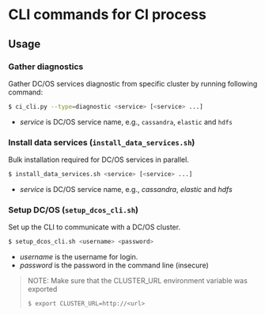 # CLI commands for CI process

## Usage

### Gather diagnostics

Gather DC/OS services diagnostic from specific cluster by running  following command:

```bash
$ ci_cli.py --type=diagnostic <service> [<service> ...]
```

- *service* is DC/OS service name, e.g., `cassandra`, `elastic` and `hdfs`


### Install data services (`install_data_services.sh`)

Bulk installation required for DC/OS services in parallel.

```bash
$ install_data_services.sh <service> [<service> ...]
```
- *service* is DC/OS service name, e.g., _cassandra_, _elastic_ and _hdfs_

### Setup DC/OS (`setup_dcos_cli.sh`)

Set up the CLI to communicate with a DC/OS cluster.

```bash
$ setup_dcos_cli.sh <username> <password>
```

- *username* is the username for login.
- *password* is the password in the command line (insecure)

> NOTE: Make sure that the CLUSTER_URL environment variable was exported
>
> ```bash
> $ export CLUSTER_URL=http://<url>
> ```
